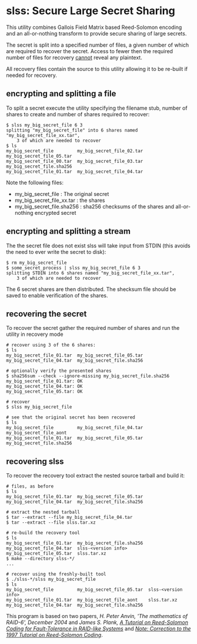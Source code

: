 # slss: Secure Large Secret Sharing

This utility combines Gallois Field Matrix based Reed-Solomon encoding
and an all-or-nothing transform to provide secure sharing of large secrets.

The secret is split into a specified number of files, a given number of which
are required to recover the secret. Access to fewer then the required number
of files for recovery
[cannot](https://en.wikipedia.org/wiki/Bruce_Schneier#Cryptography "Schneier's law")
reveal any plaintext.

All recovery files contain the source to this utility allowing it to be
re-built if needed for recovery.

## encrypting and splitting a file

To split a secret execute the utility specifying the filename stub,
number of shares to create and number of shares required to recover:

    $ slss my_big_secret_file 6 3
    splitting "my_big_secret_file" into 6 shares named "my_big_secret_file_xx.tar",
        3 of which are needed to recover
    $ ls
    my_big_secret_file         my_big_secret_file_02.tar  my_big_secret_file_05.tar
    my_big_secret_file_00.tar  my_big_secret_file_03.tar  my_big_secret_file.sha256
    my_big_secret_file_01.tar  my_big_secret_file_04.tar

Note the following files:

 - my\_big\_secret\_file : The original secret
 - my\_big\_secret\_file_xx.tar : the shares
 - my\_big\_secret\_file.sha256 : sha256 checksums of the shares and
 all-or-nothing encrypted secret

## encrypting and splitting a stream

The the secret file does not exist slss will take input from STDIN
(this avoids the need to ever write the secret to disk):

    $ rm my_big_secret_file
    $ some_secret_process | slss my_big_secret_file 6 3
    splitting STDIN into 6 shares named "my_big_secret_file_xx.tar",
        3 of which are needed to recover

The 6 secret shares are then distributed. The shecksum file should be saved to
enable verification of the shares.

## recovering the secret

To recover the secret gather the required number of shares and run the utility
in recovery mode

    # recover using 3 of the 6 shares:
    $ ls
    my_big_secret_file_01.tar  my_big_secret_file_05.tar
    my_big_secret_file_04.tar  my_big_secret_file.sha256

    # optionally verify the presented shares
    $ sha256sum --check --ignore-missing my_big_secret_file.sha256
    my_big_secret_file_01.tar: OK
    my_big_secret_file_04.tar: OK
    my_big_secret_file_05.tar: OK

    # recover
    $ slss my_big_secret_file

    # see that the original secret has been recovered
    $ ls
    my_big_secret_file         my_big_secret_file_04.tar  my_big_secret_file_aont
    my_big_secret_file_01.tar  my_big_secret_file_05.tar  my_big_secret_file.sha256

## recovering slss

To recover the recovery tool extract the nested source tarball and build it:

    # files, as before
    $ ls
    my_big_secret_file_01.tar  my_big_secret_file_05.tar
    my_big_secret_file_04.tar  my_big_secret_file.sha256

    # extract the nested tarball
    $ tar --extract --file my_big_secret_file_04.tar
    $ tar --extract --file slss.tar.xz

    # re-build the recovery tool
    $ ls
    my_big_secret_file_01.tar  my_big_secret_file.sha256
    my_big_secret_file_04.tar  slss-<version info>
    my_big_secret_file_05.tar  slss.tar.xz
    $ make --directory slss-*/
    ...

    # recover using the freshly-built tool
    $ ./slss-*/slss my_big_secret_file
    $ ls
    my_big_secret_file         my_big_secret_file_05.tar  slss-<version info>
    my_big_secret_file_01.tar  my_big_secret_file_aont    slss.tar.xz
    my_big_secret_file_04.tar  my_big_secret_file.sha256


This program is based on two papers,
*H. Peter Anvin, 'The mathematics of RAID-6', December 2004*
and
*James S. Plank, [A Tutorial on Reed-Solomon Coding for Fault-Tolerance in
RAID-like Systems](http://www.cs.utk.edu/~plank/plank/papers/CS-96-332.pdf)*
and
*[Note: Correction to the 1997 Tutorial on Reed-Solomon Coding](http://web.eecs.utk.edu/~plank/plank/papers/CS-03-504.pdf)*.
